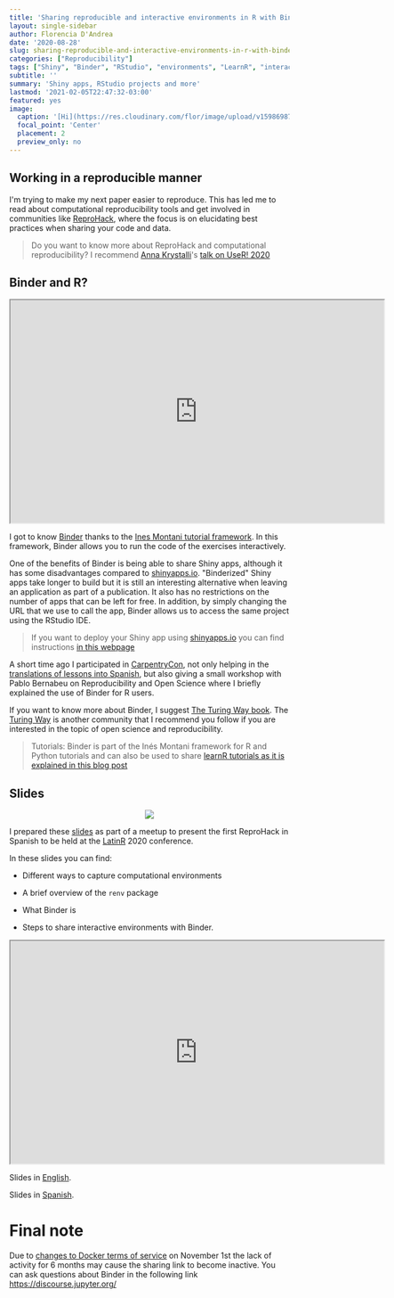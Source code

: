 ```yaml
---
title: 'Sharing reproducible and interactive environments in R with Binder'
layout: single-sidebar
author: Florencia D'Andrea
date: '2020-08-28'
slug: sharing-reproducible-and-interactive-environments-in-r-with-binder.en-us
categories: ["Reproducibility"]
tags: ["Shiny", "Binder", "RStudio", "environments", "LearnR", "interactive", "LatinR", "ReproHack"]
subtitle: ''
summary: 'Shiny apps, RStudio projects and more'
lastmod: '2021-02-05T22:47:32-03:00'
featured: yes
image:  
  caption: '[Hi](https://res.cloudinary.com/flor/image/upload/v1598698772/github_squares_c9trzb.png)'
  focal_point: 'Center'
  placement: 2
  preview_only: no
---
```


## Working in a reproducible manner

I'm trying to make my next paper easier to reproduce.
This has led me to read about computational reproducibility tools and get involved in communities like [ReproHack](https://twitter.com/ReproHack), where the focus is on elucidating best practices when sharing your code and data.

> Do you want to know more about ReproHack and computational reproducibility? I recommend [Anna Krystalli](https://twitter.com/annakrystalli)'s [talk on UseR! 2020](https://www.youtube.com/watch?v=KHMW8fV2NXo) 

## Binder and R?


<iframe src="https://flor14.github.io/reproducibility_slides_en/binder_reproducible_environments.html#16" width="672" height="400px"></iframe>

I got to know [Binder](https://mybinder.readthedocs.io/en/latest/faq.html) thanks to the [Ines Montani tutorial framework](https://github.com/ines/course-starter-r). In this framework, Binder allows you to run the code of the exercises interactively. 

One of the benefits of Binder is being able to share Shiny apps, although it has some disadvantages compared to [shinyapps.io](shinyapps.io). "Binderized" Shiny apps take longer to build but it is still an interesting alternative when leaving an application as part of a publication. It also has no restrictions on the number of apps that can be left for free. In addition, by simply changing the URL that we use to call the app, Binder allows us to access the same project using the RStudio IDE.

> If you want to deploy your Shiny app using [shinyapps.io](shinyapps.io) you can find instructions [in this webpage](https://shiny.rstudio.com/articles/shinyapps.html#:~:text=Shinyapps.io%20is%20a%20platform,such%20as%20the%20RStudio%20IDE)


A short time ago I participated in [CarpentryCon](https://carpentrycon.org/), not only helping in the [translations of lessons into Spanish](https://carpentries.org/blog/2020/08/Hablamos/), but also giving a small workshop with Pablo Bernabeu on Reproducibility and Open Science where I briefly explained the use of Binder for R users.

If you want to know more about Binder, I suggest [The Turing Way book](https://the-turing-way.netlify.app/welcome). The [Turing Way](https://twitter.com/turingway) is another community that I recommend you follow if you are interested in the topic of open science and reproducibility.

> Tutorials: Binder is part of the Inés Montani framework for R and Python tutorials and can also be used to share [learnR tutorials as it is explained in this blog post](https://syoh.org/learnr-tutorial/)


## Slides

<center>

![](https://res.cloudinary.com/flor/image/upload/c_scale,w_460/v1599145015/charlaR_con_R_3_paoy3a.png)

</center>

I prepared these [slides](https://flor14.github.io/reproducibility_slides_en/binder_reproducible_environments.html#1) as part of a meetup to present the first ReproHack in Spanish to be held at the [LatinR](https://latin-r.com/en) 2020 conference.

In these slides you can find:

* Different ways to capture computational environments 

* A brief overview of the `renv` package

* What Binder is

* Steps to share interactive environments with Binder.


<iframe src="https://flor14.github.io/reproducibility_slides_en/binder_reproducible_environments.html#21" width="672" height="400px"></iframe>

Slides in [English](https://flor14.github.io/reproducibility_slides_en/binder_reproducible_environments.html#1).

Slides in [Spanish](https://flor14.github.io/r_de_reproducibilidad/r_de_reproducibilidad.html#1).

# Final note

Due to [changes to Docker terms of service](https://www.docker.com/blog/scaling-docker-to-serve-millions-more-developers-network-egress/) on November 1st the lack of activity for 6 months may cause the sharing link to become inactive.
You can ask questions about Binder in the following link https://discourse.jupyter.org/

